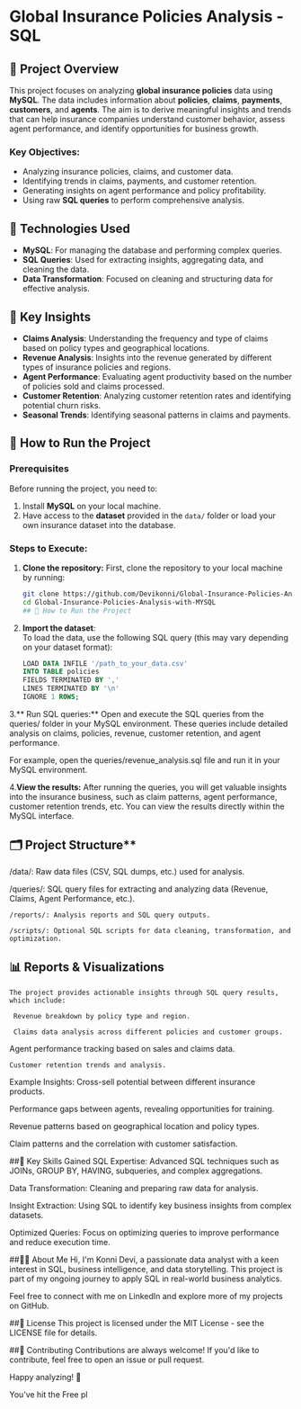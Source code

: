 # Global Insurance Policies Analysis - SQL

## 📄 Project Overview

This project focuses on analyzing **global insurance policies** data using **MySQL**. The data includes information about **policies**, **claims**, **payments**, **customers**, and **agents**. The aim is to derive meaningful insights and trends that can help insurance companies understand customer behavior, assess agent performance, and identify opportunities for business growth.

### Key Objectives:
- Analyzing insurance policies, claims, and customer data.
- Identifying trends in claims, payments, and customer retention.
- Generating insights on agent performance and policy profitability.
- Using raw **SQL queries** to perform comprehensive analysis.

## 🧰 Technologies Used

- **MySQL**: For managing the database and performing complex queries.
- **SQL Queries**: Used for extracting insights, aggregating data, and cleaning the data.
- **Data Transformation**: Focused on cleaning and structuring data for effective analysis.

## 🔑 Key Insights

- **Claims Analysis**: Understanding the frequency and type of claims based on policy types and geographical locations.
- **Revenue Analysis**: Insights into the revenue generated by different types of insurance policies and regions.
- **Agent Performance**: Evaluating agent productivity based on the number of policies sold and claims processed.
- **Customer Retention**: Analyzing customer retention rates and identifying potential churn risks.
- **Seasonal Trends**: Identifying seasonal patterns in claims and payments.

## 🔄 How to Run the Project

### Prerequisites
Before running the project, you need to:
1. Install **MySQL** on your local machine.
2. Have access to the **dataset** provided in the `data/` folder or load your own insurance dataset into the database.

### Steps to Execute:

1. **Clone the repository:**
   First, clone the repository to your local machine by running:
   ```bash
   git clone https://github.com/Devikonni/Global-Insurance-Policies-Analysis-with-MYSQL
   cd Global-Insurance-Policies-Analysis-with-MYSQL
   ## 🔄 How to Run the Project

2. **Import the dataset**:  
   To load the data, use the following SQL query (this may vary depending on your dataset format):
   ```sql
   LOAD DATA INFILE '/path_to_your_data.csv' 
   INTO TABLE policies
   FIELDS TERMINATED BY ',' 
   LINES TERMINATED BY '\n' 
   IGNORE 1 ROWS;
3.** Run SQL queries:**
  Open and execute the SQL queries from the queries/ folder in your MySQL environment.
  These queries include detailed analysis on claims, policies, revenue, customer retention, and agent performance.

  For example, open the queries/revenue_analysis.sql file and run it in your MySQL environment.

4.**View the results:**
   After running the queries, you will get valuable insights into the insurance business, such as claim patterns, agent performance, customer retention trends, etc.
   You can view the results directly within the MySQL interface.

## 🗂️ Project Structure**
  /data/: Raw data files (CSV, SQL dumps, etc.) used for analysis.

   /queries/: SQL query files for extracting and analyzing data (Revenue, Claims, Agent Performance, etc.).

    /reports/: Analysis reports and SQL query outputs.

    /scripts/: Optional SQL scripts for data cleaning, transformation, and optimization.

## 📊 Reports & Visualizations
    The project provides actionable insights through SQL query results, which include:

     Revenue breakdown by policy type and region.

     Claims data analysis across different policies and customer groups.

   Agent performance tracking based on sales and claims data.

    Customer retention trends and analysis.

 Example Insights:
Cross-sell potential between different insurance products.

Performance gaps between agents, revealing opportunities for training.

Revenue patterns based on geographical location and policy types.

Claim patterns and the correlation with customer satisfaction.

##🎯 Key Skills Gained
SQL Expertise: Advanced SQL techniques such as JOINs, GROUP BY, HAVING, subqueries, and complex aggregations.

Data Transformation: Cleaning and preparing raw data for analysis.

Insight Extraction: Using SQL to identify key business insights from complex datasets.

Optimized Queries: Focus on optimizing queries to improve performance and reduce execution time.

##🧑‍💻 About Me
Hi, I'm Konni Devi, a passionate data analyst with a keen interest in SQL, business intelligence, and data storytelling. This project is part of my ongoing journey to apply SQL in real-world business analytics.

Feel free to connect with me on LinkedIn and explore more of my projects on GitHub.

##📂 License
This project is licensed under the MIT License - see the LICENSE file for details.

##🤝 Contributing
Contributions are always welcome! If you'd like to contribute, feel free to open an issue or pull request.

Happy analyzing! 🚀








You’ve hit the Free pl
